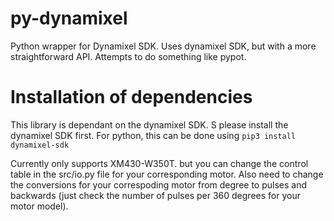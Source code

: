 # py-dynamixel
Python wrapper for Dynamixel SDK. Uses dynamixel SDK, but with a more straightforward API. Attempts to do something like pypot.


# Installation of dependencies
This library is dependant on the dynamixel SDK. S please install the dynamixel SDK first. For python, this can be done using
```pip3 install dynamixel-sdk```


Currently only supports XM430-W350T. but you can change the control table in the src/io.py file for your corresponding motor. Also need to change the conversions for your correspoding motor from degree to pulses and backwards (just check the number of pulses per 360 degrees for your motor model).